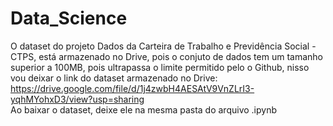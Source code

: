 # Data_Science

O dataset do projeto Dados da Carteira de Trabalho e Previdência Social - CTPS, está armazenado no Drive, pois o conjuto de dados tem um tamanho superior a 100MB, pois ultrapassa o limite permitido pelo o Github, nisso vou deixar o link do dataset armazenado no Drive:
https://drive.google.com/file/d/1j4zwbH4AESAtV9VnZLrI3-yqhMYohxD3/view?usp=sharing  
Ao baixar o dataset, deixe ele na mesma pasta do arquivo .ipynb
